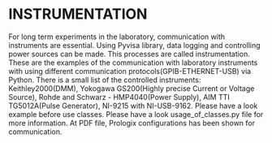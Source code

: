 # INSTRUMENTATION

For long term experiments in the laboratory, communication with instruments are essential. Using Pyvisa library, data logging and controlling power sources can be made. This processes are called instrumentation.
These are the examples of the communication with laboratory instruments with using different communication protocols(GPIB-ETHERNET-USB) via Python.
There is a small list of the controlled instruments:
Keithley2000(DMM), Yokogawa GS200(Highly precise Current or Voltage Source), Rohde and Schwarz - HMP4040(Power Supply), AIM TTI TG5012A(Pulse Generator), NI-9215 with NI-USB-9162.
Please have a look example before use classes. Please have a look usage_of_classes.py file for more information.
At PDF file, Prologix configurations has been shown for communication.
